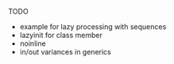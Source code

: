 TODO 
* example for lazy processing with sequences
* lazyinit for class member
* noinline 
* in/out variances in generics
